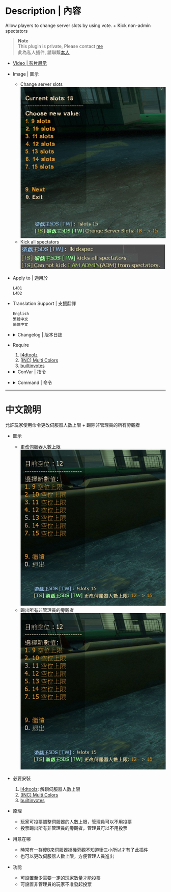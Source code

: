 # Description | 內容
Allow players to change server slots by using vote. + Kick non-admin spectators

> __Note__ <br/>
This plugin is private, Please contact [me](https://github.com/fbef0102/Game-Private_Plugin#私人插件列表-private-plugins-list)<br/>
此為私人插件, 請聯繫[本人](https://github.com/fbef0102/Game-Private_Plugin#私人插件列表-private-plugins-list)

* [Video | 影片展示](https://youtu.be/HyKyNw80x7Y)

* Image | 圖示
	* Change server slots
	<br/>![l4d_slot_vote_1](image/l4d_slot_vote_1.jpg)
	* Kick all spectators
	<br/>![l4d_slot_vote_2](image/l4d_slot_vote_2.jpg)

* Apply to | 適用於
	```
	L4D1
	L4D2
	```

* Translation Support | 支援翻譯
	```
	English
	繁體中文
	简体中文
	```

* <details><summary>Changelog | 版本日誌</summary>

	* v2.4 (2023-2-2)
		* Use the L4D2 built-in vote screens for l4d2
		* Require "builtinvotes" extension (l4d2 only)

	* v2.3
		* Initial Release
</details>

* Require
	1. [l4dtoolz](/Tutorial_%E6%95%99%E5%AD%B8%E5%8D%80/English/Server/Install_Other_File#l4dtoolz)
	2. [[INC] Multi Colors](https://github.com/fbef0102/L4D1_2-Plugins/releases/tag/Multi-Colors)
	3. [builtinvotes](https://github.com/L4D-Community/builtinvotes/actions)

* <details><summary>ConVar | 指令</summary>

	* cfg/sourcemod/l4d_slot_vote.cfg
		```php
		// Players with these flags can change slot or kick spectators directly without vote
		l4d_slot_vote_admin_flag "z"

		// Delay to start another a teamlock vote after vote ends.
		l4d_slot_vote_delay "5"

		// If 1, Enabled this plugin.
		l4d_slot_vote_enabled "1"

		// Players with these flags have immune to be kicked in spectator team.
		l4d_slot_vote_immue_kick_flag "z"

		// If 1, players can type comamnd to votekick all spectators.
		l4d_slot_vote_kick_spec "1"

		// Maximum allowed number of server slots (this value must be equal or greater than l4d_slot_vote_min).
		l4d_slot_vote_max "28"

		// Minimum allowed number of server slots (this value must be equal or lesser than l4d_slot_vote_max).
		l4d_slot_vote_min "9"

		// (L4D1) Pass vote percentage.
		l4d_slot_vote_pass_percentage "0.60"

		// Minimum # of players in game to start the vote
		l4d_slot_vote_player_limit "3"

		// If 1, non-admin can not call vote to change slots or kick spectators
		l4d_slot_vote_player_vote_block "1"
		```
</details>

* <details><summary>Command | 命令</summary>

	* **Vote to change Server Slots, Admin can change without vote (Require:Admin_Generic)**
		```php
		sm_slots <number>
		sm_maxslots <number>
		```

	* **Vote to kick all non-admin spectators, Admin can kick without vote (Require:Admin_Generic)**
		```php
		sm_nospec
		sm_nospecs
		sm_kickspec
		sm_kickspecs
		```

	* **Lock server slots Server, so nobody can change server slots (Server Console Only)**
		```php
		sm_lock_slots
		```

	* **Unlock server slots Server, so anyone can change server slots (Server Console Only)**
		```php
		sm_unlock_slots
		```

</details>

- - - -
# 中文說明
允許玩家使用命令更改伺服器人數上限 + 踢除非管理員的所有旁觀者

* 圖示
	* 更改伺服器人數上限
	<br/>![l4d_slot_vote_1](image/l4d_slot_vote_3.jpg)
	* 踢出所有非管理員的旁觀者
	<br/>![l4d_slot_vote_1](image/l4d_slot_vote_3.jpg)

* 必要安裝
	1. [l4dtoolz](/Tutorial_%E6%95%99%E5%AD%B8%E5%8D%80/English/Server/Install_Other_File#l4dtoolz): 解鎖伺服器人數上限
	2. [[INC] Multi Colors](https://github.com/fbef0102/L4D1_2-Plugins/releases/tag/Multi-Colors)
	3. [builtinvotes](https://github.com/L4D-Community/builtinvotes/actions)

* 原理
	* 玩家可投票調整伺服器的人數上限，管理員可以不用投票
	* 投票踢出所有非管理員的旁觀者，管理員可以不用投票

* 用意在哪
	* 時常有一群傻B來伺服器掛機旁觀不知道衝三小所以才有了此插件
	* 也可以更改伺服器人數上限，方便管理人員進出

* 功能
	* 可設置至少需要一定的玩家數量才能投票
	* 可設置非管理員的玩家不准發起投票